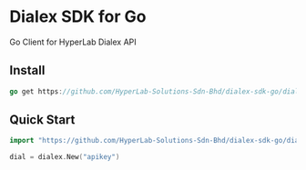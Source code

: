 # Dialex SDK for Go
Go Client for HyperLab Dialex API  

## Install  
```go
go get https://github.com/HyperLab-Solutions-Sdn-Bhd/dialex-sdk-go/dialex
```  

## Quick Start  
```go
import "https://github.com/HyperLab-Solutions-Sdn-Bhd/dialex-sdk-go/dialex"

dial = dialex.New("apikey")
```
